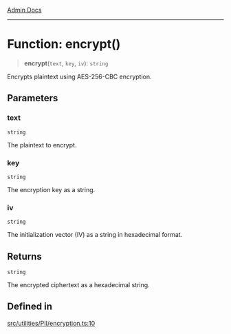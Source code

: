 [Admin Docs](/)

***

# Function: encrypt()

> **encrypt**(`text`, `key`, `iv`): `string`

Encrypts plaintext using AES-256-CBC encryption.

## Parameters

### text

`string`

The plaintext to encrypt.

### key

`string`

The encryption key as a string.

### iv

`string`

The initialization vector (IV) as a string in hexadecimal format.

## Returns

`string`

The encrypted ciphertext as a hexadecimal string.

## Defined in

[src/utilities/PII/encryption.ts:10](https://github.com/Suyash878/talawa-api/blob/cfd688207611ba245c99edd8dbaccb2cdbf6a043/src/utilities/PII/encryption.ts#L10)
